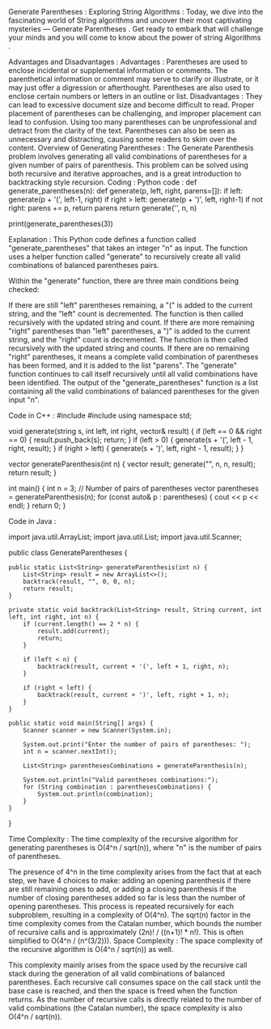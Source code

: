 Generate Parentheses :
Exploring String Algorithms :
Today, we dive into the fascinating world of String algorithms and uncover their most captivating mysteries — Generate Parentheses . Get ready to embark that will challenge your minds and you will come to know about the power of string Algorithms .

Advantages and Disadvantages :
Advantages :
Parentheses are used to enclose incidental or supplemental information or comments.
The parenthetical information or comment may serve to clarify or illustrate, or it may just offer a digression or afterthought.
Parentheses are also used to enclose certain numbers or letters in an outline or list.
Disadvantages :
They can lead to excessive document size and become difficult to read.
Proper placement of parentheses can be challenging, and improper placement can lead to confusion.
Using too many parentheses can be unprofessional and detract from the clarity of the text.
Parentheses can also be seen as unnecessary and distracting, causing some readers to skim over the content.
Overview of Generating Parentheses :
The Generate Parenthesis problem involves generating all valid combinations of parentheses for a given number of pairs of parenthesis.
This problem can be solved using both recursive and iterative approaches, and is a great introduction to backtracking style recursion.
Coding :
Python code :
def generate_parentheses(n): def generate(p, left, right, parens=[]): if left: generate(p + '(', left-1, right) if right > left: generate(p + ')', left, right-1) if not right: parens += p, return parens return generate('', n, n)

print(generate_parentheses(3))

Explanation :
This Python code defines a function called "generate_parentheses" that takes an integer "n" as input. The function uses a helper function called "generate" to recursively create all valid combinations of balanced parentheses pairs.

Within the "generate" function, there are three main conditions being checked:

If there are still "left" parentheses remaining, a "(" is added to the current string, and the "left" count is decremented. The function is then called recursively with the updated string and count.
If there are more remaining "right" parentheses than "left" parentheses, a ")" is added to the current string, and the "right" count is decremented. The function is then called recursively with the updated string and counts.
If there are no remaining "right" parentheses, it means a complete valid combination of parentheses has been formed, and it is added to the list "parens".
The "generate" function continues to call itself recursively until all valid combinations have been identified. The output of the "generate_parentheses" function is a list containing all the valid combinations of balanced parentheses for the given input "n".

Code in C++ :
#include #include using namespace std;

void generate(string s, int left, int right, vector& result) { if (left == 0 && right == 0) { result.push_back(s); return; } if (left > 0) { generate(s + '(', left - 1, right, result); } if (right > left) { generate(s + ')', left, right - 1, result); } }

vector generateParenthesis(int n) { vector result; generate("", n, n, result); return result; }

int main() { int n = 3; // Number of pairs of parentheses vector parentheses = generateParenthesis(n); for (const auto& p : parentheses) { cout << p << endl; } return 0; }

Code in Java :

import java.util.ArrayList;
import java.util.List;
import java.util.Scanner;

public class GenerateParentheses {

    public static List<String> generateParenthesis(int n) {
        List<String> result = new ArrayList<>();
        backtrack(result, "", 0, 0, n);
        return result;
    }

    private static void backtrack(List<String> result, String current, int left, int right, int n) {
        if (current.length() == 2 * n) {
            result.add(current);
            return;
        }

        if (left < n) {
            backtrack(result, current + '(', left + 1, right, n);
        }

        if (right < left) {
            backtrack(result, current + ')', left, right + 1, n);
        }
    }

    public static void main(String[] args) {
        Scanner scanner = new Scanner(System.in);

        System.out.print("Enter the number of pairs of parentheses: ");
        int n = scanner.nextInt();

        List<String> parenthesesCombinations = generateParenthesis(n);

        System.out.println("Valid parentheses combinations:");
        for (String combination : parenthesesCombinations) {
            System.out.println(combination);
        }
    }
}


Time Complexity :
The time complexity of the recursive algorithm for generating parentheses is O(4^n / sqrt(n)), where "n" is the number of pairs of parentheses.

The presence of 4^n in the time complexity arises from the fact that at each step, we have 4 choices to make: adding an opening parenthesis if there are still remaining ones to add, or adding a closing parenthesis if the number of closing parentheses added so far is less than the number of opening parentheses. This process is repeated recursively for each subproblem, resulting in a complexity of O(4^n).
The sqrt(n) factor in the time complexity comes from the Catalan number, which bounds the number of recursive calls and is approximately (2n)! / ((n+1)! * n!). This is often simplified to O(4^n / (n^(3/2))).
Space Complexity :
The space complexity of the recursive algorithm is O(4^n / sqrt(n)) as well.

This complexity mainly arises from the space used by the recursive call stack during the generation of all valid combinations of balanced parentheses.
Each recursive call consumes space on the call stack until the base case is reached, and then the space is freed when the function returns. As the number of recursive calls is directly related to the number of valid combinations (the Catalan number), the space complexity is also O(4^n / sqrt(n)).
